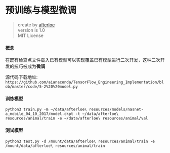 预训练与模型微调
===

> create by [afterloe](605728727@qq.com)  
> version is 1.0  
> MIT License


#### 概念
在既有检查点文件载入已有模型可以实现覆盖已有模型进行二次开发，这种二次开发的技巧被成为**微调**

源代码下载地址: `https://github.com/aianaconda/TensorFlow_Engineering_Implementation/blob/master/code/5-2%20%20model.py`

#### 训练模型

```shell script
python3 train.py -m ~/data/afterloe\ resources/models/nasnet-a_mobile_04_10_2017/model.ckpt -t ~/data/afterloe\ resources/animal/train -e ~/data/afterloe\ resources/animal/val
```

#### 测试模型
```shell script
python3 test.py -d /mount/data/afterloe\ resources/animal/train -e /mount/data/afterloe\ resources/animal/train
```